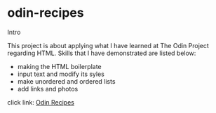 # odin-recipes
<p>Intro</p>
This project is about applying what I have learned at The Odin Project regarding HTML. Skills that I have demonstrated are listed below:

- making the HTML boilerplate
- input text and modify its syles
- make unordered and ordered lists
- add links and photos

click link:
<a href="https://iemmei27.github.io/odin-recipes/">Odin Recipes</a>